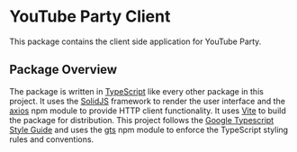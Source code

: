 # YouTube Party Client

This package contains the client side application for YouTube Party.

## Package Overview

The package is written in [TypeScript](https://www.typescriptlang.org) like every other package in this project. It uses the [SolidJS](https://www.solidjs.com) framework to render the user interface and the [axios](https://www.npmjs.com/package/axios) npm module to provide HTTP client functionality. It uses [Vite](https://vitejs.dev) to build the package for distribution. This project follows the [Google Typescript Style Guide](https://google.github.io/styleguide/tsguide.html) and uses the [gts](https://www.npmjs.com/package/gts) npm module to enforce the TypeScript styling rules and conventions.